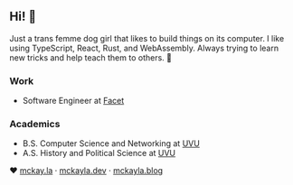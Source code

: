 ## Hi! 🌷

Just a trans femme dog girl that likes to build things on its computer. I like using TypeScript, React, Rust, and WebAssembly. Always trying to learn new tricks and
help teach them to others. 🐶

### Work

-   Software Engineer at [Facet][work]

### Academics

-   B.S. Computer Science and Networking at [UVU][uvu]
-   A.S. History and Political Science at [UVU][uvu]

&hearts; [mckay.la][portfolio] &middot; [mckayla.dev][dev] &middot; [mckayla.blog][blog]

[portfolio]: https://mckay.la "Portfolio"
[dev]: https://mckayla.dev "Whatever I feel like"
[blog]: https://mckayla.blog "A blog maybe"
[uvu]: https://uvu.edu "Utah Valley University"
[work]: https://facet.ai "Facet"
